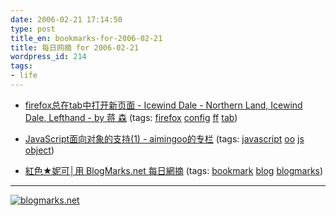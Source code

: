 ```yaml
---
date: 2006-02-21 17:14:50
type: post
title_en: bookmarks-for-2006-02-21
title: 每日网摘 for 2006-02-21
wordpress_id: 214
tags:
- life
---
```


* [firefox总在tab中打开新页面 - Icewind Dale - Northern Land, Icewind Dale, Lefthand - by 蒋 森](http://my.opera.com/stlh/blog/show.dml/146766)
(tags: [firefox](http://blogmarks.net/tag/firefox) [config](http://blogmarks.net/tag/config) [ff](http://blogmarks.net/tag/ff) [tab](http://blogmarks.net/tag/tab))
	
* [JavaScript面向对象的支持(1) - aimingoo的专栏](http://blog.csdn.net/aimingoo/archive/2006/01/09/574023.aspx)
(tags: [javascript](http://blogmarks.net/tag/javascript) [oo](http://blogmarks.net/tag/oo) [js](http://blogmarks.net/tag/js) [object](http://blogmarks.net/tag/object))
	
* [紅色★妮可│用 BlogMarks.net 每日網摘](http://www.oui-blog.com/rednicole/archives/009674.html)
(tags: [bookmark](http://blogmarks.net/tag/bookmark) [blog](http://blogmarks.net/tag/blog) [blogmarks](http://blogmarks.net/tag/blogmarks))
---

[![blogmarks.net](http://blogmarks.net/img/button.png)](http://blogmarks.net/user/nickcheng)
